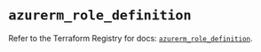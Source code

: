 # `azurerm_role_definition`

Refer to the Terraform Registry for docs: [`azurerm_role_definition`](https://registry.terraform.io/providers/hashicorp/azurerm/3.90.0/docs/resources/role_definition).
